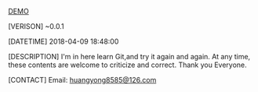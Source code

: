 [DEMO](https://huangyong8585.github.io/sndagit/index.html) 

[VERISON]
~0.0.1

[DATETIME]
2018-04-09 18:48:00

[DESCRIPTION]
I'm in here learn Git,and try it again and again.
At any time, these contents are welcome to criticize and correct. 
Thank you Everyone. 

[CONTACT]
Email: huangyong8585@126.com